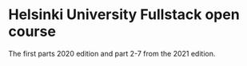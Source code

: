 # Helsinki University Fullstack open course

The first parts 2020 edition and part 2-7 from the 2021 edition. 
